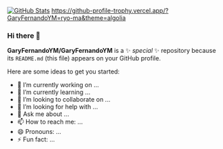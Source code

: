 [![GitHub Stats](https://github-readme-stats.vercel.app/api?username=GaryFernandoYM&show_icons=true)](https://github.com/GaryFernandoYM)
https://github-profile-trophy.vercel.app/?GaryFernandoYM=ryo-ma&theme=algolia
### Hi there 👋


**GaryFernandoYM/GaryFernandoYM** is a ✨ _special_ ✨ repository because its `README.md` (this file) appears on your GitHub profile.

Here are some ideas to get you started:

- 🔭 I’m currently working on ...
- 🌱 I’m currently learning ...
- 👯 I’m looking to collaborate on ...
- 🤔 I’m looking for help with ...
- 💬 Ask me about ...
- 📫 How to reach me: ...
- 😄 Pronouns: ...
- ⚡ Fun fact: ...

